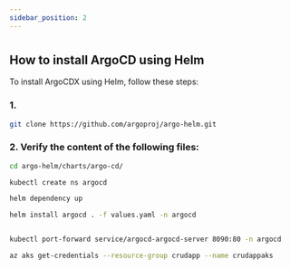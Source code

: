 ```yaml
---
sidebar_position: 2
---
```

# 
## How to install ArgoCD using Helm
To install ArgoCDX using Helm, follow these steps:

### 1. 

```bash
git clone https://github.com/argoproj/argo-helm.git
```

### 2. Verify the content of the following files:

```bash
cd argo-helm/charts/argo-cd/
```

```bash
kubectl create ns argocd
```

```bash
helm dependency up
```
```bash
helm install argocd . -f values.yaml -n argocd
```


```bash

kubectl port-forward service/argocd-argocd-server 8090:80 -n argocd

```


```bash
az aks get-credentials --resource-group crudapp --name crudappaks

```